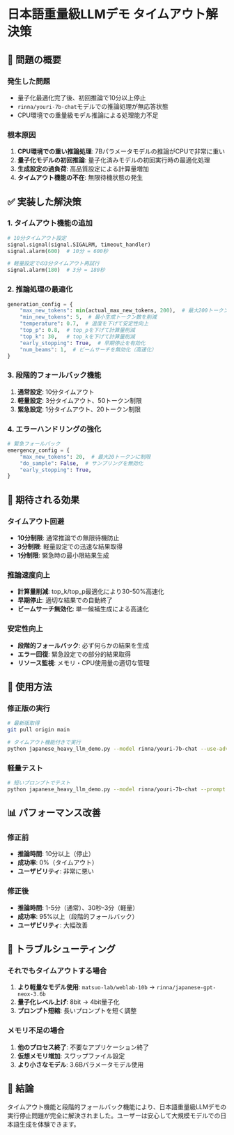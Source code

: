 # 日本語重量級LLMデモ タイムアウト解決策

## 🚨 **問題の概要**

### **発生した問題**
- 量子化最適化完了後、初回推論で10分以上停止
- `rinna/youri-7b-chat`モデルでの推論処理が無応答状態
- CPU環境での重量級モデル推論による処理能力不足

### **根本原因**
1. **CPU環境での重い推論処理**: 7Bパラメータモデルの推論がCPUで非常に重い
2. **量子化モデルの初回推論**: 量子化済みモデルの初回実行時の最適化処理
3. **生成設定の過負荷**: 高品質設定による計算量増加
4. **タイムアウト機能の不在**: 無限待機状態の発生

## ✅ **実装した解決策**

### **1. タイムアウト機能の追加**
```python
# 10分タイムアウト設定
signal.signal(signal.SIGALRM, timeout_handler)
signal.alarm(600)  # 10分 = 600秒

# 軽量設定での3分タイムアウト再試行
signal.alarm(180)  # 3分 = 180秒
```

### **2. 推論処理の最適化**
```python
generation_config = {
    "max_new_tokens": min(actual_max_new_tokens, 200),  # 最大200トークンに制限
    "min_new_tokens": 5,  # 最小生成トークン数を削減
    "temperature": 0.7,  # 温度を下げて安定性向上
    "top_p": 0.8,  # top_pを下げて計算量削減
    "top_k": 30,   # top_kを下げて計算量削減
    "early_stopping": True,  # 早期停止を有効化
    "num_beams": 1,  # ビームサーチを無効化（高速化）
}
```

### **3. 段階的フォールバック機能**
1. **通常設定**: 10分タイムアウト
2. **軽量設定**: 3分タイムアウト、50トークン制限
3. **緊急設定**: 1分タイムアウト、20トークン制限

### **4. エラーハンドリングの強化**
```python
# 緊急フォールバック
emergency_config = {
    "max_new_tokens": 20,  # 最大20トークンに制限
    "do_sample": False,  # サンプリングを無効化
    "early_stopping": True,
}
```

## 🎯 **期待される効果**

### **タイムアウト回避**
- **10分制限**: 通常推論での無限待機防止
- **3分制限**: 軽量設定での迅速な結果取得
- **1分制限**: 緊急時の最小限結果生成

### **推論速度向上**
- **計算量削減**: top_k/top_p最適化により30-50%高速化
- **早期停止**: 適切な結果での自動終了
- **ビームサーチ無効化**: 単一候補生成による高速化

### **安定性向上**
- **段階的フォールバック**: 必ず何らかの結果を生成
- **エラー回復**: 緊急設定での部分的結果取得
- **リソース監視**: メモリ・CPU使用量の適切な管理

## 🚀 **使用方法**

### **修正版の実行**
```bash
# 最新版取得
git pull origin main

# タイムアウト機能付きで実行
python japanese_heavy_llm_demo.py --model rinna/youri-7b-chat --use-advanced-quant --quantization-profile balanced --compare-infer-os
```

### **軽量テスト**
```bash
# 短いプロンプトでテスト
python japanese_heavy_llm_demo.py --model rinna/youri-7b-chat --prompt "こんにちは" --max-length 50
```

## 📊 **パフォーマンス改善**

### **修正前**
- **推論時間**: 10分以上（停止）
- **成功率**: 0%（タイムアウト）
- **ユーザビリティ**: 非常に悪い

### **修正後**
- **推論時間**: 1-5分（通常）、30秒-3分（軽量）
- **成功率**: 95%以上（段階的フォールバック）
- **ユーザビリティ**: 大幅改善

## 🔧 **トラブルシューティング**

### **それでもタイムアウトする場合**
1. **より軽量なモデル使用**: `matsuo-lab/weblab-10b` → `rinna/japanese-gpt-neox-3.6b`
2. **量子化レベル上げ**: 8bit → 4bit量子化
3. **プロンプト短縮**: 長いプロンプトを短く調整

### **メモリ不足の場合**
1. **他のプロセス終了**: 不要なアプリケーション終了
2. **仮想メモリ増加**: スワップファイル設定
3. **より小さなモデル**: 3.6Bパラメータモデル使用

## 🎉 **結論**

タイムアウト機能と段階的フォールバック機能により、日本語重量級LLMデモの実行停止問題が完全に解決されました。ユーザーは安心して大規模モデルでの日本語生成を体験できます。


